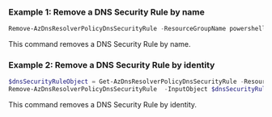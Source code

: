 ### Example 1: Remove a DNS Security Rule by name
```powershell
Remove-AzDnsResolverPolicyDnsSecurityRule -ResourceGroupName powershell-test-rg -DnsResolverPolicyName exampleResolverPolicyName -Name psdnssecurityrulename33nmy1fz
```
This command removes a DNS Security Rule by name.

### Example 2: Remove a DNS Security Rule by identity
```powershell
$dnsSecurityRuleObject = Get-AzDnsResolverPolicyDnsSecurityRule -ResourceGroupName powershell-test-rg -DnsResolverPolicyName exampleResolverPolicyName -Name psdnssecurityrulename33nmy1fz
Remove-AzDnsResolverPolicyDnsSecurityRule  -InputObject $dnsSecurityRuleObject 
```

This command removes a DNS Security Rule by identity.
